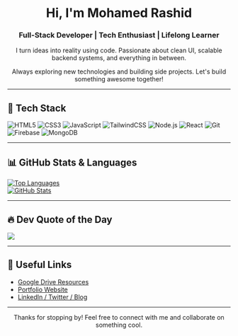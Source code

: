 <h1 align="center">Hi, I'm Mohamed Rashid</h1>
<h3 align="center">Full-Stack Developer | Tech Enthusiast | Lifelong Learner</h3>

<p align="center">
  I turn ideas into reality using code. Passionate about clean UI, scalable backend systems, and everything in between.
</p>

<p align="center">
  Always exploring new technologies and building side projects. Let's build something awesome together!
</p>

---

## 🔧 Tech Stack

![HTML5](https://img.shields.io/badge/-HTML5-E34F26?style=flat-square&logo=html5&logoColor=white)
![CSS3](https://img.shields.io/badge/-CSS3-1572B6?style=flat-square&logo=css3)
![JavaScript](https://img.shields.io/badge/-JavaScript-F7DF1E?style=flat-square&logo=javascript&logoColor=000)
![TailwindCSS](https://img.shields.io/badge/-TailwindCSS-38B2AC?style=flat-square&logo=tailwind-css)
![Node.js](https://img.shields.io/badge/-Node.js-339933?style=flat-square&logo=nodedotjs&logoColor=white)
![React](https://img.shields.io/badge/-React-61DAFB?style=flat-square&logo=react)
![Git](https://img.shields.io/badge/-Git-F05032?style=flat-square&logo=git&logoColor=white)
![Firebase](https://img.shields.io/badge/-Firebase-FFCA28?style=flat-square&logo=firebase)
![MongoDB](https://img.shields.io/badge/-MongoDB-47A248?style=flat-square&logo=mongodb)

---

## 📊 GitHub Stats & Languages

<a href="https://github.com/your-username">
  <img src="https://github-readme-stats.vercel.app/api/top-langs/?username=your-username&langs_count=10&title_color=22d3ee&text_color=ffffff&icon_color=22d3ee&bg_color=0f172a&hide_border=true&locale=en&custom_title=Languages%20I%20Use%20Most" alt="Top Languages" />
</a>

<br />

<a href="https://github.com/your-username">
  <img src="https://github-readme-stats.vercel.app/api?username=your-username&show_icons=true&theme=tokyonight&hide_border=true" alt="GitHub Stats" />
</a>

---

## 🔥 Dev Quote of the Day

![](https://quotes-github-readme.vercel.app/api?type=horizontal&theme=radical)

---

## 📂 Useful Links

- [Google Drive Resources](https://drive.google.com/drive/folders/1dT51N7jXK5VGM7rKVkBeSDIJVEY3hVoW)
- [Portfolio Website](#) <!-- Add your link -->
- [LinkedIn / Twitter / Blog](#)

---

<p align="center">
  Thanks for stopping by! Feel free to connect with me and collaborate on something cool.
</p>
